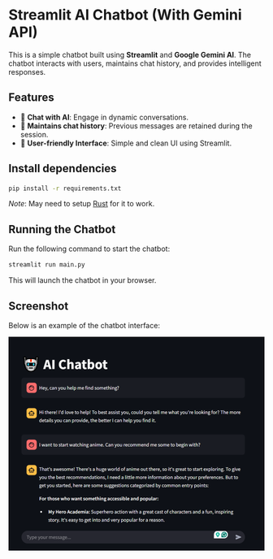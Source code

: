# Streamlit AI Chatbot (With Gemini API)

This is a simple chatbot built using **Streamlit** and **Google Gemini AI**. The chatbot interacts with users, maintains chat history, and provides intelligent responses.

## Features

- 💬 **Chat with AI**: Engage in dynamic conversations.
- 📝 **Maintains chat history**: Previous messages are retained during the session.
- 🎨 **User-friendly Interface**: Simple and clean UI using Streamlit.

## Install dependencies

```sh
pip install -r requirements.txt
```

_Note_: May need to setup [Rust](https://rustup.rs/) for it to work.

## Running the Chatbot

Run the following command to start the chatbot:

```sh
streamlit run main.py
```

This will launch the chatbot in your browser.

## Screenshot

Below is an example of the chatbot interface:

![Chatbot Screenshot](ai_bot_ui.png)
